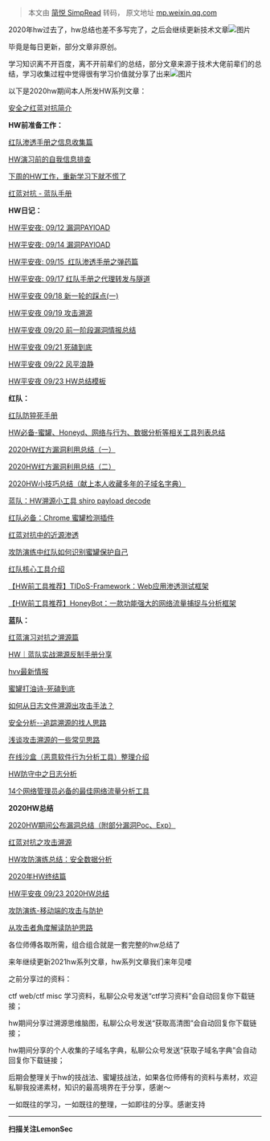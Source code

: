 > 本文由 [简悦 SimpRead](http://ksria.com/simpread/) 转码， 原文地址 [mp.weixin.qq.com](https://mp.weixin.qq.com/s/Mnb57SPAEvhJTFbGX65hKg)

  

2020年hw过去了，hw总结也差不多写完了，之后会继续更新技术文章![图片](https://mmbiz.qpic.cn/mmbiz_png/p5qELRDe5ickB6hmBTDEzbjN1IrQYU0SzCDibic70vhGVAhF0m7X64UIpdRNurTvOicJZhFMWOFibWJIhicb5yUuo9Zg/640?wx_fmt=png&tp=webp&wxfrom=5&wx_lazy=1&wx_co=1)

  

毕竟是每日更新，部分文章非原创。

  

学习知识离不开百度，离不开前辈们的总结，部分文章来源于技术大佬前辈们的总结，学习收集过程中觉得很有学习价值就分享了出来![图片](https://mmbiz.qpic.cn/mmbiz_png/p5qELRDe5ickB6hmBTDEzbjN1IrQYU0SzR7ibuDurKXRE2u7xFNXBPzaiaiaOCnPwzeKyJXeRXeCMMDwVpVC6smyfg/640?wx_fmt=png&tp=webp&wxfrom=5&wx_lazy=1&wx_co=1)  

  

以下是2020hw期间本人所发HW系列文章：

  

[安全之红蓝对抗简介](http://mp.weixin.qq.com/s?__biz=MzUyMTA0MjQ4NA==&mid=2247489496&idx=1&sn=ffe50871b23e3bf18decbb12c687a85c&chksm=f9e07883ce97f1958335dff40743fa79dbfcff8ee12ca5655383179d05304bf86b707f04b8be&scene=21#wechat_redirect)  

  

**HW前准备工作：**

[红队渗透手册之信息收集篇](http://mp.weixin.qq.com/s?__biz=MzUyMTA0MjQ4NA==&mid=2247491314&idx=1&sn=76bf664dc5934fd148c0c8aebc4ae41a&chksm=f9e071a9ce97f8bf93b8e86ff891fc1594a05b30983d77cbeb05a8cb3e98d2271c28febfc388&scene=21#wechat_redirect)  

[HW演习前的自我信息排查](http://mp.weixin.qq.com/s?__biz=MzUyMTA0MjQ4NA==&mid=2247491257&idx=1&sn=0cdf847f4a2c33825c782d521952e6b9&chksm=f9e071e2ce97f8f486f9d56576201efe90cbcaa42b6dee75169d6822c7c97c234b0843ccf07e&scene=21#wechat_redirect)  

[下周的HW工作，重新学习下就不慌了](http://mp.weixin.qq.com/s?__biz=MzUyMTA0MjQ4NA==&mid=2247489783&idx=1&sn=d67bb9491bd4041d8e371ad0da28b046&chksm=f9e077acce97febae1508abcfe2863a09b4555d272f2f99595c6880be935b80aa71c11ddd40f&scene=21#wechat_redirect)  

[红蓝对抗 - 蓝队手册](http://mp.weixin.qq.com/s?__biz=MzUyMTA0MjQ4NA==&mid=2247489631&idx=2&sn=bc6924f22c7ca558c25f48bdf190c77c&chksm=f9e07704ce97fe12a48861dcec6cbe1c1197376841e84f6905f37f33fa448c74943571ce6c96&scene=21#wechat_redirect)  

  

  

**HW日记：**

[HW平安夜: 09/12 漏洞PAYlOAD](http://mp.weixin.qq.com/s?__biz=MzUyMTA0MjQ4NA==&mid=2247491579&idx=1&sn=ecf1150ac579a698b5cf909ac45942fc&chksm=f9e070a0ce97f9b628381cced4bc4598bf5c365b26fadc120e7f501f1678d7e240a5f04690d1&scene=21#wechat_redirect)

[HW平安夜: 09/14 漏洞PAYlOAD](http://mp.weixin.qq.com/s?__biz=MzUyMTA0MjQ4NA==&mid=2247491663&idx=1&sn=86f4f4bcc0354c725a1c440a90bc0ba2&chksm=f9e38f14ce9406020655e114d61c05bccf3a490e4983c16fcf260388b93fccf5aa4960a31793&scene=21#wechat_redirect)

[HW平安夜: 09/15  红队渗透手册之弹药篇](http://mp.weixin.qq.com/s?__biz=MzUyMTA0MjQ4NA==&mid=2247491735&idx=1&sn=ec89f2697233d539211cb6b52fd5a492&chksm=f9e38fccce9406daa499bae842cc96529302c08a18e0a1f0d07c7adfdd6d9663a6488ad519fa&scene=21#wechat_redirect)  

[HW平安夜: 09/17 红队手册之代理转发与隧道](http://mp.weixin.qq.com/s?__biz=MzUyMTA0MjQ4NA==&mid=2247491894&idx=1&sn=07d2fb1c0088b94fc6ae54ae9b98d048&chksm=f9e38e6dce94077b2b558825e0c9a97199f0c28ad081c6576e7ec83adcc4b44e347ee7b9924b&scene=21#wechat_redirect)  

[HW平安夜 09/18 新一轮的踩点(一)](http://mp.weixin.qq.com/s?__biz=MzUyMTA0MjQ4NA==&mid=2247491933&idx=1&sn=359ce31e39687b1def9b2457c02201d1&chksm=f9e38e06ce940710593e982652cf56cbc0dd39553ced76237c850ce3c52bb7e187ccbfb0e707&scene=21#wechat_redirect)  

[HW平安夜 09/19 攻击溯源](http://mp.weixin.qq.com/s?__biz=MzUyMTA0MjQ4NA==&mid=2247491985&idx=1&sn=ffe9a9cdda86f2736cae2f04038e313e&chksm=f9e38ecace9407dc315ffba8ea1b3488434c42c950b6f9dae5e62ea149f751ee736a69222eeb&scene=21#wechat_redirect)  

[HW平安夜 09/20 前一阶段漏洞情报总结](http://mp.weixin.qq.com/s?__biz=MzUyMTA0MjQ4NA==&mid=2247491989&idx=1&sn=f6519bb3869c863dd5a0a1c36dffcab9&chksm=f9e38ecece9407d80439d85f6a4141cd6dc5196ba94d6f7e8d90b5f6e4a8b93d1be20d148d99&scene=21#wechat_redirect)

[HW平安夜 09/21 死磕到底](http://mp.weixin.qq.com/s?__biz=MzUyMTA0MjQ4NA==&mid=2247492045&idx=1&sn=b6582bfbacfb23ec97376d785a747013&chksm=f9e38e96ce9407807fd5700ddc49d3eba097b06f9bde6b396dc6b43c696f131428d22598ab91&scene=21#wechat_redirect)  

[HW平安夜 09/22 风平浪静](http://mp.weixin.qq.com/s?__biz=MzUyMTA0MjQ4NA==&mid=2247492087&idx=1&sn=d76aa30ad75ae19635369255fa4a8e34&chksm=f9e38eacce9407ba315054b8e773bc03b011295421ba049edbd8a6c5eaca273a1b9a2d81c7ff&scene=21#wechat_redirect)  

[HW平安夜 09/23 HW总结模板](http://mp.weixin.qq.com/s?__biz=MzUyMTA0MjQ4NA==&mid=2247492099&idx=1&sn=63eaa95c2a7269fc155236978862df8e&chksm=f9e38d58ce94044edcfb099af778c7ceed8e4786ced0c25c2a663dd9b58b51ce67496dbc475f&scene=21#wechat_redirect)

  

  

**红队：**

[红队防猝死手册](http://mp.weixin.qq.com/s?__biz=MzUyMTA0MjQ4NA==&mid=2247491378&idx=1&sn=ef1fc979764bf9fe7f2109e65295ccbb&chksm=f9e07069ce97f97fcb3003c42ba9d4070f2cea55a7c53b11e448b0a02173f5471744915449ff&scene=21#wechat_redirect)  

[HW必备-蜜罐、Honeyd、网络与行为、数据分析等相关工具列表总结](http://mp.weixin.qq.com/s?__biz=MzUyMTA0MjQ4NA==&mid=2247491933&idx=2&sn=311fe7de0d55feb11679869fe0c02730&chksm=f9e38e06ce940710c19f8431bd3797618c134182cc0381605f9d9102b948d5d0776e35f9a828&scene=21#wechat_redirect)  

[2020HW红方漏洞利用总结（一）](http://mp.weixin.qq.com/s?__biz=MzUyMTA0MjQ4NA==&mid=2247491498&idx=2&sn=14df154e315eab42249f291197592755&chksm=f9e070f1ce97f9e7db17cf6a07a8a5018dfdd84937169ad5fa16733997311145f1f4dadfe361&scene=21#wechat_redirect)  

[2020HW红方漏洞利用总结（二）](http://mp.weixin.qq.com/s?__biz=MzUyMTA0MjQ4NA==&mid=2247491579&idx=2&sn=70df43e39cb90e4dfd7f140407b2a364&chksm=f9e070a0ce97f9b6dd34fdf03689dfe3c8ec166c4f29851ebb3600386184a08377100996384d&scene=21#wechat_redirect)

[2020HW小技巧总结（献上本人收藏多年的子域名字典）](http://mp.weixin.qq.com/s?__biz=MzUyMTA0MjQ4NA==&mid=2247491498&idx=1&sn=a89632ba8f23ae767ab9601b2b9aaac2&chksm=f9e070f1ce97f9e77e29c1480054c6b26294c51151c9103d1649a3a40e2426db0c54b9760fd4&scene=21#wechat_redirect)

[蓝队：HW溯源小工具 shiro payload decode](http://mp.weixin.qq.com/s?__biz=MzUyMTA0MjQ4NA==&mid=2247491663&idx=3&sn=275e8c07fa0bc01357872cbe2b2ceead&chksm=f9e38f14ce94060246203180edf4cf3319c524fe11d7d0dc9ba94eb7838c635f3b912bbd5e15&scene=21#wechat_redirect)  

[红队必备：Chrome 蜜罐检测插件](http://mp.weixin.qq.com/s?__biz=MzUyMTA0MjQ4NA==&mid=2247491663&idx=2&sn=07fca24a5d8f3cc37ffea9ff35011196&chksm=f9e38f14ce940602cf4a1ec2d85404d084dcf282948bca618bf3ba74e7af892851ff5f56887a&scene=21#wechat_redirect)  

[红蓝对抗中的近源渗透](http://mp.weixin.qq.com/s?__biz=MzUyMTA0MjQ4NA==&mid=2247492263&idx=1&sn=2742162182e4c206cffdc71ae52b512d&chksm=f9e38dfcce9404ea3107dab6c64c41364f1ef046916c9f274ae20b588f19114a5cecb51993ac&scene=21#wechat_redirect)

[攻防演练中红队如何识别蜜罐保护自己](http://mp.weixin.qq.com/s?__biz=MzUyMTA0MjQ4NA==&mid=2247491894&idx=2&sn=b120533672bc99984cbe8bce7439cd51&chksm=f9e38e6dce94077b1569ebb7e29b94bca63c3a5bf81d5d32b007fd1a74d31fb97b9c1a24b1f0&scene=21#wechat_redirect)

[红队核心工具介绍](http://mp.weixin.qq.com/s?__biz=MzUyMTA0MjQ4NA==&mid=2247489879&idx=1&sn=2b43f29f81ab1cacce030f1d4d32ff9e&chksm=f9e0760cce97ff1a8a54458a4edd135c62f94fd224e801eeff92232bf3af25b9d79944277d3a&scene=21#wechat_redirect)  

[【HW前工具推荐】TIDoS-Framework：Web应用渗透测试框架](http://mp.weixin.qq.com/s?__biz=MzUyMTA0MjQ4NA==&mid=2247489333&idx=1&sn=2e3bf930f4b02d2482bc175d2df28dbc&chksm=f9e0786ece97f17800061824676a676f2b29af344d9fd91762eed458f7d9dede75897bffb631&scene=21#wechat_redirect)  

[【HW前工具推荐】HoneyBot：一款功能强大的网络流量捕捉与分析框架](http://mp.weixin.qq.com/s?__biz=MzUyMTA0MjQ4NA==&mid=2247489333&idx=2&sn=89fb855c2cdb3cdae44745caf13f1b09&chksm=f9e0786ece97f1781f2ab6df59f4dde342044c73c5e320db03a216f81f0c5f95ab8295a2d2a8&scene=21#wechat_redirect)

  

  

**蓝队：**

[红蓝演习对抗之溯源篇](http://mp.weixin.qq.com/s?__biz=MzUyMTA0MjQ4NA==&mid=2247491735&idx=2&sn=c7c015f95568780409fa02cebb1c9d5b&chksm=f9e38fccce9406da0661152a36e93ba04e2d34b3b22e4ee49d2dbd8fd291dd3bd47dcba0bff3&scene=21#wechat_redirect)  

[HW｜蓝队实战溯源反制手册分享](http://mp.weixin.qq.com/s?__biz=MzUyMTA0MjQ4NA==&mid=2247491579&idx=3&sn=fc1fbccd9c571865bdd13ecc92e64066&chksm=f9e070a0ce97f9b6142ed99fb11aa0c28aa5dd3102f4d345db676af5ecdde2dd492f406208fa&scene=21#wechat_redirect)

[hvv最新情报](http://mp.weixin.qq.com/s?__biz=MzUyMTA0MjQ4NA==&mid=2247491498&idx=3&sn=5dd619a5b6de85813e078ee7c2b9fef6&chksm=f9e070f1ce97f9e705b8379de33c7e1099ab4388461677171390058f820dc63112a5e8324d2f&scene=21#wechat_redirect)

[](http://mp.weixin.qq.com/s?__biz=MzUyMTA0MjQ4NA==&mid=2247492263&idx=2&sn=d46dcdec877be9b0dbe1dc361497f67d&chksm=f9e38dfcce9404ea2a8a7af5da0c2acfa87cd3009b63eb62b763f8e07d898f17c27cd09a3b78&scene=21#wechat_redirect)[蜜罐打油诗-死磕到底](http://mp.weixin.qq.com/s?__biz=MzUyMTA0MjQ4NA==&mid=2247492087&idx=2&sn=9274f09da64689cd1fa3fddc599f26f9&chksm=f9e38eacce9407ba8990d7e304e08532b46414f6d4c5fbb00981b848b33826b3162c97d46eaf&scene=21#wechat_redirect)

[如何从日志文件溯源出攻击手法？](http://mp.weixin.qq.com/s?__biz=MzUyMTA0MjQ4NA==&mid=2247489543&idx=1&sn=31ecdddf73b03fe26d8afc879dc6ed14&chksm=f9e0775cce97fe4a09d70b3e8602722e2d054eb1dbbcfbc8d01b9a6491ad0812094d7065eb84&scene=21#wechat_redirect)

[安全分析--追踪溯源的找人思路](http://mp.weixin.qq.com/s?__biz=MzUyMTA0MjQ4NA==&mid=2247489543&idx=2&sn=28afffdb05eb2b7628f210e9bc1e99ee&chksm=f9e0775cce97fe4ae7fb716dfd01e386e569e268e872fb691d219276d8eaf5c21307143b25dc&scene=21#wechat_redirect)  

[浅谈攻击溯源的一些常见思路](http://mp.weixin.qq.com/s?__biz=MzUyMTA0MjQ4NA==&mid=2247489532&idx=1&sn=0637a9e31ba1f39b63e8be907e2eeb24&chksm=f9e078a7ce97f1b16f29f410a2fe9d45ab0f4a930f956e88cd260ad374e2a916dd098388eceb&scene=21#wechat_redirect)  

[在线沙盒（恶意软件行为分析工具）整理介绍](http://mp.weixin.qq.com/s?__biz=MzUyMTA0MjQ4NA==&mid=2247489257&idx=2&sn=c70d4e71ce79bf3103ee7bc64df74d51&chksm=f9e079b2ce97f0a4caea411318b4f091a59b6a3e6a6971ca92a22479c23e6ec588603fe27d75&scene=21#wechat_redirect)

[HW防守中之日志分析](http://mp.weixin.qq.com/s?__biz=MzUyMTA0MjQ4NA==&mid=2247488238&idx=1&sn=85aa56023565ed237ac7b66129ff761d&chksm=f9e07db5ce97f4a3100d95b8586ff89808659310adc621affe2c9d9c7e32028d43fc8b10b065&scene=21#wechat_redirect)  

[14个网络管理员必备的最佳网络流量分析工具](http://mp.weixin.qq.com/s?__biz=MzUyMTA0MjQ4NA==&mid=2247489687&idx=1&sn=ba099889953171cde33547bd340c3672&chksm=f9e077ccce97fedac24e72a4e8921ad659d04d5ba6d779cd5cfdccd6d1f0a62b1d91fa8706c0&scene=21#wechat_redirect)

  

  

**2020HW总结**

[2020HW期间公布漏洞总结（附部分漏洞Poc、Exp）](http://mp.weixin.qq.com/s?__biz=MzUyMTA0MjQ4NA==&mid=2247492210&idx=1&sn=e76cff1695bd1b6fdad578f54d2e2647&chksm=f9e38d29ce94043fc8ba2b7e85bc6b95045f58b30ceb1ec03d0fdef130c9d2634d02cc9815fa&scene=21#wechat_redirect)

[红蓝对抗之攻击溯源](http://mp.weixin.qq.com/s?__biz=MzUyMTA0MjQ4NA==&mid=2247492263&idx=2&sn=d46dcdec877be9b0dbe1dc361497f67d&chksm=f9e38dfcce9404ea2a8a7af5da0c2acfa87cd3009b63eb62b763f8e07d898f17c27cd09a3b78&scene=21#wechat_redirect)  

[HW攻防演练总结：安全数据分析](http://mp.weixin.qq.com/s?__biz=MzUyMTA0MjQ4NA==&mid=2247492171&idx=1&sn=5d74f4c03191bd51db015250610d83a9&chksm=f9e38d10ce94040637b0dcb4549712c2cdbc6de3589a5cad77c634250fcd3339aee8af77d7cc&scene=21#wechat_redirect)  

[2020年HW终结篇](http://mp.weixin.qq.com/s?__biz=MzUyMTA0MjQ4NA==&mid=2247492152&idx=1&sn=ab93411842bd286a820d14ebad05bcda&chksm=f9e38d63ce9404753f752711e6da02c976ac08b26d65c41573e1d2f80d78accba923bea5c6bd&scene=21#wechat_redirect)  

[HW平安夜 09/23 2020HW总结](http://mp.weixin.qq.com/s?__biz=MzUyMTA0MjQ4NA==&mid=2247492124&idx=1&sn=42cd804517dc7d908581718ab763e645&chksm=f9e38d47ce940451c6ade54fee05f8d3254ac116fa41bd7c3d5bd924bd3f97c6837f481a3b38&scene=21#wechat_redirect)  

[攻防演练-移动端的攻击与防护](http://mp.weixin.qq.com/s?__biz=MzUyMTA0MjQ4NA==&mid=2247488745&idx=2&sn=fdf1bbbfc9fe581f807bf500d0e2a40c&chksm=f9e07bb2ce97f2a4b403ca9146af18a146baa0363f7452578af3fe35e524c791e3bcb9699ed1&scene=21#wechat_redirect)

[从攻击者角度解读防护思路](http://mp.weixin.qq.com/s?__biz=MzUyMTA0MjQ4NA==&mid=2247488712&idx=1&sn=77ebcc7b0ccd8154bd7c064a61ddc9e7&chksm=f9e07b93ce97f2850a3a99dfacf5e54e1acd62eca616963ea1fdb3b72abf1f3a61b89d5b9ab5&scene=21#wechat_redirect)  

  

  

各位师傅各取所需，组合组合就是一套完整的hw总结了![图片](data:image/gif;base64,iVBORw0KGgoAAAANSUhEUgAAAAEAAAABCAYAAAAfFcSJAAAADUlEQVQImWNgYGBgAAAABQABh6FO1AAAAABJRU5ErkJggg==)

来年继续更新2021hw系列文章，hw系列文章我们来年见喽![图片](data:image/gif;base64,iVBORw0KGgoAAAANSUhEUgAAAAEAAAABCAYAAAAfFcSJAAAADUlEQVQImWNgYGBgAAAABQABh6FO1AAAAABJRU5ErkJggg==)

  

之前分享过的资料：

ctf web/ctf misc 学习资料，私聊公众号发送“ctf学习资料”会自动回复你下载链接；

hw期间分享过溯源思维脑图，私聊公众号发送“获取高清图”会自动回复你下载链接；

hw期间分享的个人收集的子域名字典，私聊公众号发送“获取子域名字典”会自动回复你下载链接；

  

后期会整理关于hw的技战法、蜜罐技战法，如果各位师傅有的资料与素材，欢迎私聊我投递素材，知识的最高境界在于分享，感谢![图片](data:image/gif;base64,iVBORw0KGgoAAAANSUhEUgAAAAEAAAABCAYAAAAfFcSJAAAADUlEQVQImWNgYGBgAAAABQABh6FO1AAAAABJRU5ErkJggg==)～

  

一如既往的学习，一如既往的整理，一如即往的分享。感谢支持![图片](data:image/gif;base64,iVBORw0KGgoAAAANSUhEUgAAAAEAAAABCAYAAAAfFcSJAAAADUlEQVQImWNgYGBgAAAABQABh6FO1AAAAABJRU5ErkJggg==)

  

* * *

****扫描关注LemonSec****  

![图片](data:image/gif;base64,iVBORw0KGgoAAAANSUhEUgAAAAEAAAABCAYAAAAfFcSJAAAADUlEQVQImWNgYGBgAAAABQABh6FO1AAAAABJRU5ErkJggg==)

  

![图片](data:image/gif;base64,iVBORw0KGgoAAAANSUhEUgAAAAEAAAABCAYAAAAfFcSJAAAADUlEQVQImWNgYGBgAAAABQABh6FO1AAAAABJRU5ErkJggg==)